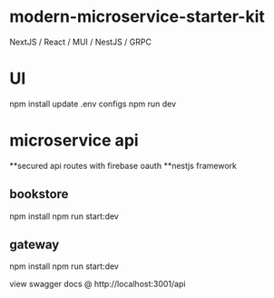 # modern-microservice-starter-kit
NextJS / React / MUI / NestJS / GRPC

# UI
npm install
update .env configs
npm run dev

# microservice api
**secured api routes with firebase oauth
**nestjs framework

## bookstore
npm install
npm run start:dev

## gateway
npm install
npm run start:dev

view swagger docs @ http://localhost:3001/api




